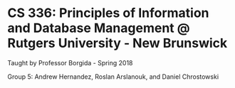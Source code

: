 # CS 336: Principles of Information and Database Management @ Rutgers University - New Brunswick

Taught by Professor Borgida - Spring 2018

Group 5: Andrew Hernandez, Roslan Arslanouk, and Daniel Chrostowski
